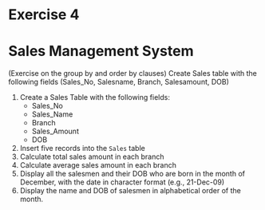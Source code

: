 # Exercise 4
# Sales Management System

(Exercise on the group by and order by clauses) Create Sales table with the following fields (Sales_No, Salesname, Branch, Salesamount, DOB)

1. Create a Sales Table with the following fields:
   - Sales_No
   - Sales_Name
   - Branch
   - Sales_Amount
   - DOB
2. Insert five records into the `Sales` table
3. Calculate total sales amount in each branch
4. Calculate average sales amount in each branch
5. Display all the salesmen and their DOB who are born in the month of December, with the date in character format (e.g., 21-Dec-09)
6. Display the name and DOB of salesmen in alphabetical order of the month.

